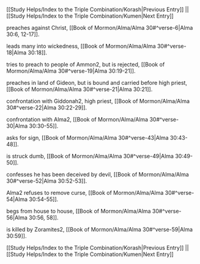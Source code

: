 [[Study Helps/Index to the Triple Combination/Korash|Previous Entry]]  ||  [[Study Helps/Index to the Triple Combination/Kumen|Next Entry]]

 preaches against Christ, [[Book of Mormon/Alma/Alma 30#^verse-6|Alma 30:6, 12-17]].

 leads many into wickedness, [[Book of Mormon/Alma/Alma 30#^verse-18|Alma 30:18]].

 tries to preach to people of Ammon2, but is rejected, [[Book of Mormon/Alma/Alma 30#^verse-19|Alma 30:19-21]].

 preaches in land of Gideon, but is bound and carried before high priest, [[Book of Mormon/Alma/Alma 30#^verse-21|Alma 30:21]].

 confrontation with Giddonah2, high priest, [[Book of Mormon/Alma/Alma 30#^verse-22|Alma 30:22-29]].

 confrontation with Alma2, [[Book of Mormon/Alma/Alma 30#^verse-30|Alma 30:30-55]].

 asks for sign, [[Book of Mormon/Alma/Alma 30#^verse-43|Alma 30:43-48]].

 is struck dumb, [[Book of Mormon/Alma/Alma 30#^verse-49|Alma 30:49-50]].

 confesses he has been deceived by devil, [[Book of Mormon/Alma/Alma 30#^verse-52|Alma 30:52-53]].

 Alma2 refuses to remove curse, [[Book of Mormon/Alma/Alma 30#^verse-54|Alma 30:54-55]].

 begs from house to house, [[Book of Mormon/Alma/Alma 30#^verse-56|Alma 30:56, 58]].

 is killed by Zoramites2, [[Book of Mormon/Alma/Alma 30#^verse-59|Alma 30:59]].

[[Study Helps/Index to the Triple Combination/Korash|Previous Entry]]  ||  [[Study Helps/Index to the Triple Combination/Kumen|Next Entry]]